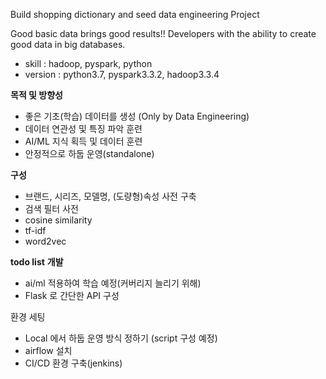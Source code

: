 Build shopping dictionary and seed data engineering Project

Good basic data brings good results!!
Developers with the ability to create good data in big databases.


- skill : hadoop, pyspark, python
- version : python3.7, pyspark3.3.2, hadoop3.3.4

**목적 및 방향성**
- 좋은 기초(학습) 데이터를 생성 (Only by Data Engineering)
- 데이터 연관성 및 특징 파악 훈련
- AI/ML 지식 획득 및 데이터 훈련 
- 안정적으로 하둡 운영(standalone)



**구성**
- 브랜드, 시리즈, 모델명, (도량형)속성 사전 구축
- 검색 필터 사전
- cosine similarity
- tf-idf
- word2vec



**todo list** 
 **개발**
- ai/ml 적용하여 학습 예정(커버리지 늘리기 위해)
- Flask 로 간단한 API 구성

환경 세팅
- Local 에서 하둡 운영 방식 정하기 (script 구성 예정)
- airflow 설치 
- CI/CD 환경 구축(jenkins)

